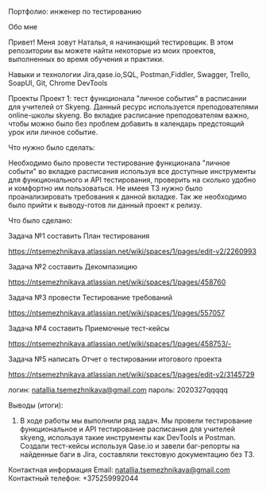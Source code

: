 Портфолио: инженер по тестированию

Обо мне

Привет! Меня зовут Наталья, я начинающий тестировщик.
В этом репозитории вы можете найти некоторые из моих проектов, выполненных во время обучения и практики.

Навыки и технологии
Jira,qase.io,SQL, Postman,Fiddler, Swagger, Trello,
SoapUI,  Git, Chrome DevTools

Проекты
Проект 1: тест функционала "личное события" в расписании для учителей от Skyeng. Данный ресурс используется преподователями online-школы skyeng. Во вкладке расписание преподователям важно, чтобы можно было без проблем добавить в календарь предстоящий урок или личное событие. 

Что нужно было сделать:

Необходимо было провести тестирование функционала "личное событи" во вкладке расписания используя все доступные инструменты для функционального и API тестирования,  проверить на сколько удобно и комфортно им пользоваться. Не имеея ТЗ нужно было проанализировать требования к данной вкладке. Так же необходимо было прийти к выводу-готов ли данный проект к релизу.

Что было сделано:

Задача №1 составить План тестирования

https://ntsemezhnikava.atlassian.net/wiki/spaces/1/pages/edit-v2/2260993

Задача №2 составить Декомпазицию

https://ntsemezhnikava.atlassian.net/wiki/spaces/1/pages/458760

Задача №3 провести Тестирование требований

https://ntsemezhnikava.atlassian.net/wiki/spaces/1/pages/557057

Задача №4 составить Приемочные тест-кейсы

https://ntsemezhnikava.atlassian.net/wiki/spaces/1/pages/458753/-

Задача №5 написать Отчет о тестировании итогового проекта

https://ntsemezhnikava.atlassian.net/wiki/spaces/1/pages/edit-v2/3145729



  логин: natallia.tsemezhnikava@gmail.com
  пароль: 2020327qqqqq

Выводы (итоги):
1. В ходе работы мы выполнили ряд задач. Мы провели тестирование функциональное и API тестирование расписания для учителей skyeng, используя такие инструменты как DevTools и Postman. Создали тест-кейсы используя Qase.io и завели баг-репорты на найденные баги в Jira, составляли текстовую документацию без ТЗ. 

Контактная информация
Email: natallia.tsemezhnikava@gmail.com
Контактный телефон: +375259992044
